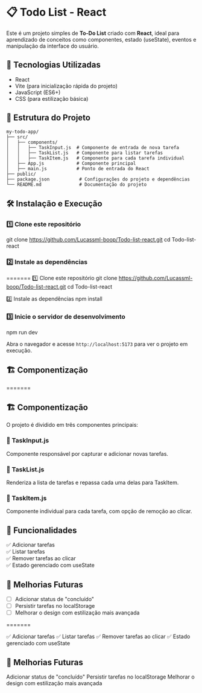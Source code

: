 # 📋 Todo List - React

Este é um projeto simples de **To-Do List** criado com **React**, ideal para aprendizado de conceitos como componentes, estado (useState), eventos e manipulação da interface do usuário.

## 🚀 Tecnologias Utilizadas

- React
- Vite (para inicialização rápida do projeto)
- JavaScript (ES6+)
- CSS (para estilização básica)

## 📂 Estrutura do Projeto
```
my-todo-app/
├── src/
│   ├── components/
│   │   ├── TaskInput.js  # Componente de entrada de nova tarefa
│   │   ├── TaskList.js   # Componente para listar tarefas
│   │   ├── TaskItem.js   # Componente para cada tarefa individual
│   ├── App.js            # Componente principal
│   ├── main.js           # Ponto de entrada do React
├── public/
├── package.json           # Configurações do projeto e dependências
└── README.md              # Documentação do projeto
```
## 🛠️ Instalação e Execução

### 1️⃣ Clone este repositório

git clone https://github.com/Lucassml-boop/Todo-list-react.git
cd Todo-list-react

### 2️⃣ Instale as dependências

=======
1️⃣ Clone este repositório
git clone https://github.com/Lucassml-boop/Todo-list-react.git
cd Todo-list-react

2️⃣ Instale as dependências
npm install

### 3️⃣ Inicie o servidor de desenvolvimento

npm run dev

Abra o navegador e acesse `http://localhost:5173` para ver o projeto em execução.

## 🏗️ Componentização

=======
## 🏗️ Componentização
O projeto é dividido em três componentes principais:

### 🔹 TaskInput.js

Componente responsável por capturar e adicionar novas tarefas.

### 🔹 TaskList.js

Renderiza a lista de tarefas e repassa cada uma delas para TaskItem.

### 🔹 TaskItem.js

Componente individual para cada tarefa, com opção de remoção ao clicar.

## 📌 Funcionalidades

✅ Adicionar tarefas  
✅ Listar tarefas  
✅ Remover tarefas ao clicar  
✅ Estado gerenciado com useState

## 📌 Melhorias Futuras

- [ ] Adicionar status de "concluído"  
- [ ] Persistir tarefas no localStorage  
- [ ] Melhorar o design com estilização mais avançada
  
=======

✅ Adicionar tarefas
✅ Listar tarefas
✅ Remover tarefas ao clicar
✅ Estado gerenciado com useState

## 📌 Melhorias Futuras
 Adicionar status de "concluído"
 Persistir tarefas no localStorage
 Melhorar o design com estilização mais avançada

